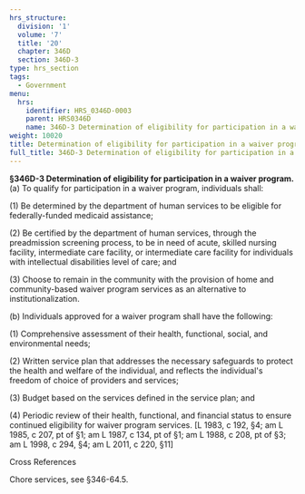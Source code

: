 ```yaml
---
hrs_structure:
  division: '1'
  volume: '7'
  title: '20'
  chapter: 346D
  section: 346D-3
type: hrs_section
tags:
  - Government
menu:
  hrs:
    identifier: HRS_0346D-0003
    parent: HRS0346D
    name: 346D-3 Determination of eligibility for participation in a waiver program
weight: 10020
title: Determination of eligibility for participation in a waiver program
full_title: 346D-3 Determination of eligibility for participation in a waiver program
---
```

**§346D-3 Determination of eligibility for participation in a waiver program.** (a) To qualify for participation in a waiver program, individuals shall:

(1) Be determined by the department of human services to be eligible for federally-funded medicaid assistance;

(2) Be certified by the department of human services, through the preadmission screening process, to be in need of acute, skilled nursing facility, intermediate care facility, or intermediate care facility for individuals with intellectual disabilities level of care; and

(3) Choose to remain in the community with the provision of home and community-based waiver program services as an alternative to institutionalization.

(b) Individuals approved for a waiver program shall have the following:

(1) Comprehensive assessment of their health, functional, social, and environmental needs;

(2) Written service plan that addresses the necessary safeguards to protect the health and welfare of the individual, and reflects the individual's freedom of choice of providers and services;

(3) Budget based on the services defined in the service plan; and

(4) Periodic review of their health, functional, and financial status to ensure continued eligibility for waiver program services. [L 1983, c 192, §4; am L 1985, c 207, pt of §1; am L 1987, c 134, pt of §1; am L 1988, c 208, pt of §3; am L 1998, c 294, §4; am L 2011, c 220, §11]

Cross References

Chore services, see §346-64.5.